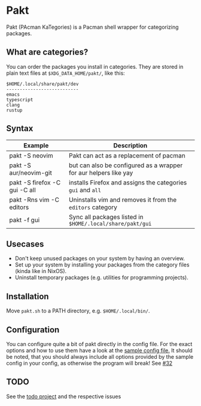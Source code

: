# Pakt
Pakt (PAcman KaTegories) is a Pacman shell wrapper for categorizing packages.

## What are categories?
You can order the packages you install in categories. They are stored in plain text files at `$XDG_DATA_HOME/pakt/`, like this:

```
$HOME/.local/share/pakt/dev
---------------------------
emacs
typescript
clang
rustup
```

## Syntax
| Example                       | Description                                                 |
| ---                           | ---                                                         |
| pakt -S neovim                | Pakt can act as a replacement of pacman|
| pakt -S aur/neovim-git	| but can also be configured as a wrapper for aur helpers like yay|
| pakt -S firefox -C gui -C all | installs Firefox and assigns the categories `gui` and `all` |
| pakt -Rns vim -C editors      | Uninstalls vim and removes it from the `editors` category   |
| pakt -f gui                   | Sync all packages listed in `$HOME/.local/share/pakt/gui`   |

## Usecases
- Don't keep unused packages on your system by having an overview.
- Set up your system by installing your packages from the category files (kinda like in NixOS).
- Uninstall temporary packages (e.g. utilities for programming projects).

## Installation
Move `pakt.sh` to a PATH directory, e.g. `$HOME/.local/bin/`.

## Configuration
You can configure quite a bit of pakt directly in the config file.
For the exact options and how to use them have a look at the [sample config file.](https://github.com/MrMineDe/pakt/blob/main/pakt.conf.example)
It should be noted, that you should always include all options provided by the sample config in your config, as otherwise the program will break! See [#32](https://github.com/MrMineDe/pakt/issues/32)

## TODO
See the [todo project](https://github.com/users/MrMineDe/projects/1) and the respective issues
